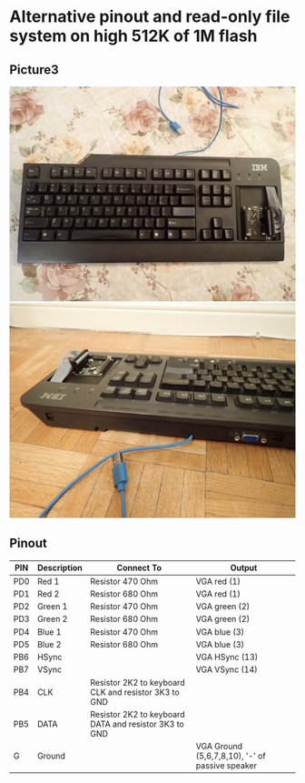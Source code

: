 
# Alternative pinout and read-only file system on high 512K of 1M flash

## Picture3
![Picture 1](https://raw.githubusercontent.com/abelykh0/stm32f407-z80emu/master/doc/Board2_1.jpg)
![Picture 2](https://raw.githubusercontent.com/abelykh0/stm32f407-z80emu/master/doc/Board2_2.jpg)

## Pinout

| PIN | Description | Connect To | Output |
| --- | ----------- | ---------- | ------ |
| PD0  | Red 1   | Resistor 470 Ohm | VGA red (1)
| PD1  | Red 2   | Resistor 680 Ohm | VGA red (1)
| PD2 | Green 1 | Resistor 470 Ohm | VGA green (2)
| PD3 | Green 2 | Resistor 680 Ohm | VGA green (2)
| PD4 | Blue 1  | Resistor 470 Ohm | VGA blue (3)
| PD5 | Blue 2  | Resistor 680 Ohm | VGA blue (3)
| PB6 | HSync   | | VGA HSync (13)
| PB7 | VSync   | | VGA VSync (14)
| PB4 | CLK | Resistor 2K2 to keyboard CLK and resistor 3K3 to GND
| PB5 | DATA | Resistor 2K2 to keyboard DATA and resistor 3K3 to GND
| G | Ground | | VGA Ground (5,6,7,8,10), '-' of passive speaker 
